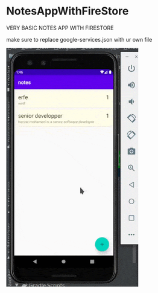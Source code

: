 # NotesAppWithFireStore

VERY BASIC NOTES APP WITH FIRESTORE


make sure to replace google-services.json with ur own file





![](ee.gif)
